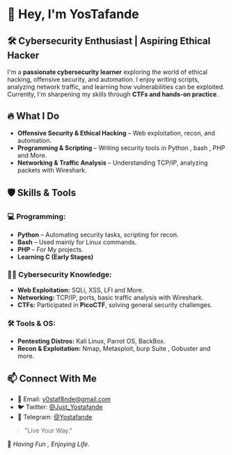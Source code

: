 # 👋 Hey, I'm YosTafande  

## 🛠️ Cybersecurity Enthusiast | Aspiring Ethical Hacker  

I'm a **passionate cybersecurity learner** exploring the world of ethical hacking, offensive security, and automation. I enjoy writing scripts, analyzing network traffic, and learning how vulnerabilities can be exploited. Currently, I'm sharpening my skills through **CTFs and hands-on practice**.  

## 🔥 What I Do  
- **Offensive Security & Ethical Hacking** – Web exploitation, recon, and automation.  
- **Programming & Scripting** – Writing security tools in Python , bash , PHP and More.  
- **Networking & Traffic Analysis** – Understanding TCP/IP, analyzing packets with Wireshark.  

## 🛡️ Skills & Tools  
### 💻 Programming:  
- **Python** – Automating security tasks, scripting for recon.  
- **Bash** – Used mainly for Linux commands.
- **PHP** – For My projects.  
- **Learning C (Early Stages)**  

### 🕵️‍♂️ Cybersecurity Knowledge:  
- **Web Exploitation:** SQLi, XSS, LFI and More.  
- **Networking:** TCP/IP, ports, basic traffic analysis with Wireshark.  
- **CTFs:** Participated in **PicoCTF**, solving general security challenges.  

### 🛠️ Tools & OS:  
- **Pentesting Distros:** Kali Linux, Parrot OS, BackBox.  
- **Recon & Exploitation:** Nmap, Metasploit, burp Suite , Gobuster and more.

## 📫 Connect With Me  
- 📧 Email: y0staf8nde@gmail.com  
- 🐦 Twitter: [@Just_Yostafande](https://twitter.com/Just_Yostafande)  
- 💬 Telegram: [@Yostafande](https://t.me/Yostafande)  

> "Live Your Way."  

🚀 *Having Fun , Enjoying Life.*
